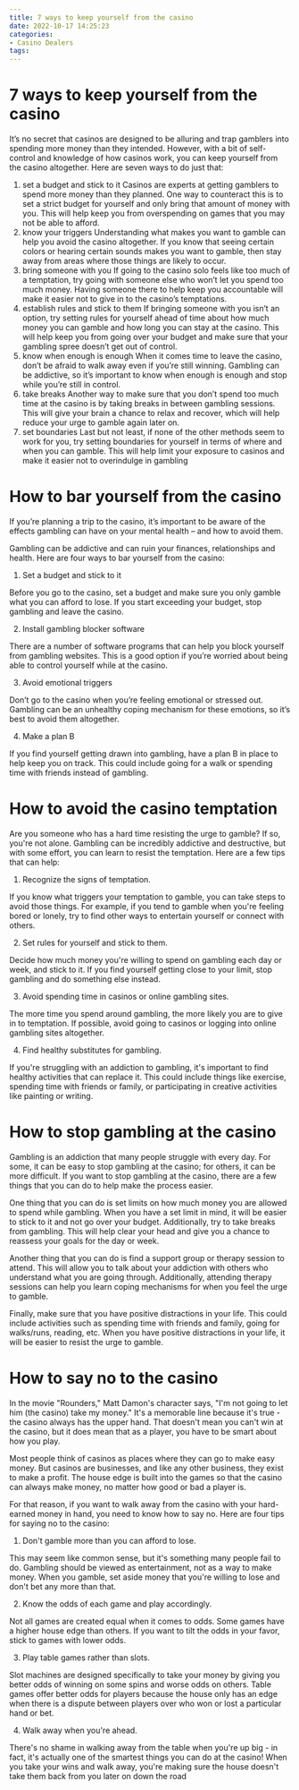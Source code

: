 ```yaml
---
title: 7 ways to keep yourself from the casino 
date: 2022-10-17 14:25:23
categories:
- Casino Dealers
tags:
---
```



#  7 ways to keep yourself from the casino 

It’s no secret that casinos are designed to be alluring and trap gamblers into spending more money than they intended. However, with a bit of self-control and knowledge of how casinos work, you can keep yourself from the casino altogether. Here are seven ways to do just that:

1. set a budget and stick to it
Casinos are experts at getting gamblers to spend more money than they planned. One way to counteract this is to set a strict budget for yourself and only bring that amount of money with you. This will help keep you from overspending on games that you may not be able to afford.
2. know your triggers 
Understanding what makes you want to gamble can help you avoid the casino altogether. If you know that seeing certain colors or hearing certain sounds makes you want to gamble, then stay away from areas where those things are likely to occur.
3. bring someone with you 
If going to the casino solo feels like too much of a temptation, try going with someone else who won’t let you spend too much money. Having someone there to help keep you accountable will make it easier not to give in to the casino’s temptations.
4. establish rules and stick to them 
If bringing someone with you isn’t an option, try setting rules for yourself ahead of time about how much money you can gamble and how long you can stay at the casino. This will help keep you from going over your budget and make sure that your gambling spree doesn’t get out of control.
5. know when enough is enough 
When it comes time to leave the casino, don’t be afraid to walk away even if you’re still winning. Gambling can be addictive, so it’s important to know when enough is enough and stop while you’re still in control.
6. take breaks 
Another way to make sure that you don’t spend too much time at the casino is by taking breaks in between gambling sessions. This will give your brain a chance to relax and recover, which will help reduce your urge to gamble again later on.
7. set boundaries 
Last but not least, if none of the other methods seem to work for you, try setting boundaries for yourself in terms of where and when you can gamble. This will help limit your exposure to casinos and make it easier not to overindulge in gambling

#  How to bar yourself from the casino 

If you’re planning a trip to the casino, it’s important to be aware of the effects gambling can have on your mental health – and how to avoid them.

Gambling can be addictive and can ruin your finances, relationships and health. Here are four ways to bar yourself from the casino:

1. Set a budget and stick to it

Before you go to the casino, set a budget and make sure you only gamble what you can afford to lose. If you start exceeding your budget, stop gambling and leave the casino.

2. Install gambling blocker software

There are a number of software programs that can help you block yourself from gambling websites. This is a good option if you’re worried about being able to control yourself while at the casino.

3. Avoid emotional triggers

Don’t go to the casino when you’re feeling emotional or stressed out. Gambling can be an unhealthy coping mechanism for these emotions, so it’s best to avoid them altogether.

4. Make a plan B

If you find yourself getting drawn into gambling, have a plan B in place to help keep you on track. This could include going for a walk or spending time with friends instead of gambling.

#  How to avoid the casino temptation 

Are you someone who has a hard time resisting the urge to gamble? If so, you're not alone. Gambling can be incredibly addictive and destructive, but with some effort, you can learn to resist the temptation. Here are a few tips that can help:

1. Recognize the signs of temptation.

If you know what triggers your temptation to gamble, you can take steps to avoid those things. For example, if you tend to gamble when you're feeling bored or lonely, try to find other ways to entertain yourself or connect with others.

2. Set rules for yourself and stick to them.

Decide how much money you're willing to spend on gambling each day or week, and stick to it. If you find yourself getting close to your limit, stop gambling and do something else instead.

3. Avoid spending time in casinos or online gambling sites.

The more time you spend around gambling, the more likely you are to give in to temptation. If possible, avoid going to casinos or logging into online gambling sites altogether.

4. Find healthy substitutes for gambling.

If you're struggling with an addiction to gambling, it's important to find healthy activities that can replace it. This could include things like exercise, spending time with friends or family, or participating in creative activities like painting or writing.

#  How to stop gambling at the casino 

Gambling is an addiction that many people struggle with every day. For some, it can be easy to stop gambling at the casino; for others, it can be more difficult. If you want to stop gambling at the casino, there are a few things that you can do to help make the process easier.

One thing that you can do is set limits on how much money you are allowed to spend while gambling. When you have a set limit in mind, it will be easier to stick to it and not go over your budget. Additionally, try to take breaks from gambling. This will help clear your head and give you a chance to reassess your goals for the day or week.

Another thing that you can do is find a support group or therapy session to attend. This will allow you to talk about your addiction with others who understand what you are going through. Additionally, attending therapy sessions can help you learn coping mechanisms for when you feel the urge to gamble.

Finally, make sure that you have positive distractions in your life. This could include activities such as spending time with friends and family, going for walks/runs, reading, etc. When you have positive distractions in your life, it will be easier to resist the urge to gamble.

#  How to say no to the casino



In the movie "Rounders," Matt Damon's character says, "I'm not going to let him (the casino) take my money." It's a memorable line because it's true - the casino always has the upper hand. That doesn't mean you can't win at the casino, but it does mean that as a player, you have to be smart about how you play.

Most people think of casinos as places where they can go to make easy money. But casinos are businesses, and like any other business, they exist to make a profit. The house edge is built into the games so that the casino can always make money, no matter how good or bad a player is.

For that reason, if you want to walk away from the casino with your hard-earned money in hand, you need to know how to say no. Here are four tips for saying no to the casino:

1. Don't gamble more than you can afford to lose.

This may seem like common sense, but it's something many people fail to do. Gambling should be viewed as entertainment, not as a way to make money. When you gamble, set aside money that you're willing to lose and don't bet any more than that.

2. Know the odds of each game and play accordingly.

Not all games are created equal when it comes to odds. Some games have a higher house edge than others. If you want to tilt the odds in your favor, stick to games with lower odds.

3. Play table games rather than slots.

Slot machines are designed specifically to take your money by giving you better odds of winning on some spins and worse odds on others. Table games offer better odds for players because the house only has an edge when there is a dispute between players over who won or lost a particular hand or bet.

4. Walk away when you're ahead.

There's no shame in walking away from the table when you're up big - in fact, it's actually one of the smartest things you can do at the casino! When you take your wins and walk away, you're making sure the house doesn't take them back from you later on down the road